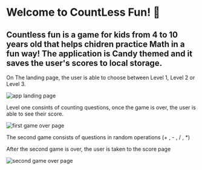 
<h1> Welcome to CountLess Fun! 🔢</h1>

<h2> Countless fun is a game for kids from 4 to 10 years old that helps chidren practice Math in a fun way! The application is Candy themed and it saves the user's scores to local storage.
</h2>

<p>On The landing page, the user is able to choose between Level 1, Level 2 or Level 3.</p>

![app landing page](https://github.com/geicibarham/MathFun/blob/main/src/assets/images/landing.png)

<p>Level one consints of counting questions, once the game is over, the user is able to see their score.</p>


![first game over page](https://github.com/geicibarham/MathFun/blob/main/src/assets/images/firstgameover.png)


<p>The second game consists of questions in random operations (+ , - , / , *)</p>


<p>After the second game is over, the user is taken to the score page</p>


![second game over page](https://github.com/geicibarham/MathFun/blob/main/src/assets/images/secondGameover.png)
